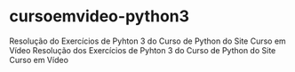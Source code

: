 # cursoemvideo-python3
 Resolução do Exercícios de Pyhton 3 do Curso de Python do Site Curso em Vídeo
 Resolução dos Exercícios de Pyhton 3 do Curso de Python do Site Curso em Vídeo
